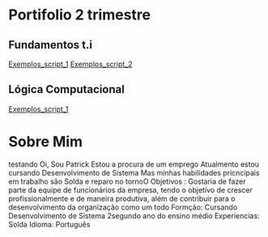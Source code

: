 # Portifolio 2 trimestre
## Fundamentos t.i
[Exemplos_script_1](Patrickcovre/fundamentosti/avaliaçaopratica)
[Exemplos_script_2](/avaliacao13)


## Lógica Computacional
[Exemplos_script_1](logicacomputacional/exmplos.java)


# Sobre Mim


testando Oi, Sou Patrick
Estou a procura de um emprego
Atualmento estou cursando Desenvolvimento de Sistema
Mas minhas habilidades pricncipais em trabalho são Solda e reparo no tornoO
Objetivos :
Gostaria de fazer parte da equipe de funcionários da empresa, tendo o objetivo de crescer profissionalmente e de maneira produtiva, além de contribuir para o desenvolvimento da organização como um todo
Formção:
Cursando Desenvolvimento de Sistema
2segundo ano do ensino médio
Experiencias:
Solda
Idioma:
Português
